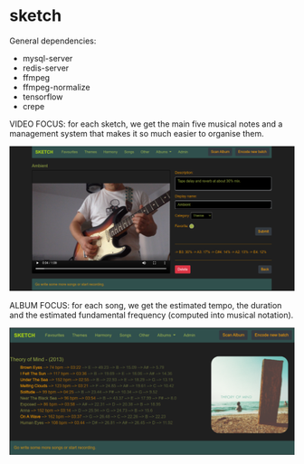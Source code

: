 # sketch
General dependencies:
- mysql-server
- redis-server
- ffmpeg
- ffmpeg-normalize
- tensorflow
- crepe

VIDEO FOCUS: for each sketch, we get the main five musical notes and a management system that makes it so much easier to organise them.

![](https://github.com/plantroots/sketch/blob/master/docs/images/1.png)

ALBUM FOCUS: for each song, we get the estimated tempo, the duration and the estimated fundamental frequency (computed into musical notation).

![](https://github.com/plantroots/sketch/blob/master/docs/images/2.png)
